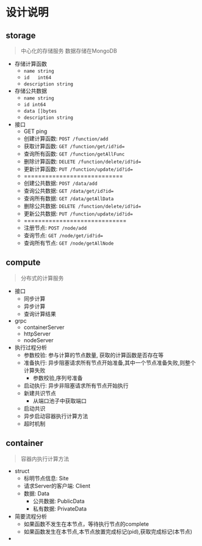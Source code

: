 # 设计说明

## storage
> 中心化的存储服务
> 数据存储在MongoDB
- 存储计算函数
  - `name string`
  - `id   int64`
  - `description string`
- 存储公共数据
  - `name string`
  - `id int64`
  - `data []bytes`
  - `description string`
- 接口
  - GET ping
  - 创建计算函数: `POST /function/add`
  - 获取计算函数: `GET /function/get/id?id=`
  - 查询所有函数: `GET /function/getAllFunc`
  - 删除计算函数: `DELETE /function/delete/id?id=`
  - 更新计算函数: `PUT /function/update/id?id=`
  - ============================
  - 创建公共数据: `POST /data/add`
  - 查询公共数据: `GET /data/get/id?id=`
  - 查询所有数据: `GET /data/getAllData`
  - 删除公共数据: `DELETE /function/delete/id?id=`
  - 更新公共数据: `PUT /function/update/id?id=`
  - =============================
  - 注册节点: `POST /node/add`
  - 查询节点: `GET /node/get/id?id=`
  - 查询所有节点: `GET /node/getAllNode`
## compute
> 分布式的计算服务
- 接口
  - 同步计算
  - 异步计算
  - 查询计算结果
- grpc
  - containerServer
  - httpServer
  - nodeServer
- 执行过程分析
  - 参数校验: 参与计算的节点数量, 获取的计算函数是否存在等
  - 准备执行: 异步阻塞请求所有节点开始准备,其中一个节点准备失败,则整个计算失败
    - 参数校验,序列号准备
  - 启动执行: 异步非阻塞请求所有节点开始执行
  - 新建共识节点
    - 从端口池子中获取端口
  - 启动共识
  - 异步启动容器执行计算方法
  - 超时机制
## container
> 容器内执行计算方法
- struct
  - 标明节点信息: Site
  - 请求Server的客户端: Client
  - 数据: Data
    - 公共数据: PublicData
    - 私有数据: PrivateData
- 简要流程分析
  - 如果函数不发生在本节点，等待执行节点的complete
  - 如果函数发生在本节点,本节点放置完成标记(pid),获取完成标记(本节点)
- 